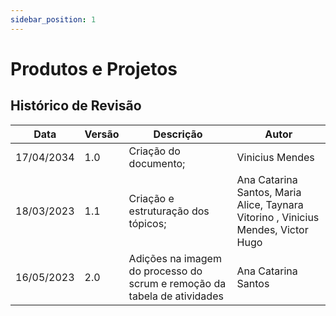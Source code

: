 ```yaml
---
sidebar_position: 1
---
```


# Produtos e Projetos

## Histórico de Revisão

| Data | Versão | Descrição | Autor |
|------|--------|-----------|-------|
|17/04/2034|1.0|Criação do documento;| Vinicius Mendes|
|18/03/2023|1.1|Criação e estruturação dos tópicos;|Ana Catarina Santos, Maria Alice, Taynara Vitorino , Vinicius Mendes, Victor Hugo |
|16/05/2023|2.0|Adições na imagem do processo do scrum e remoção da tabela de atividades | Ana Catarina Santos |